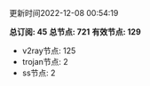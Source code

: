 更新时间2022-12-08 00:54:19

**总订阅: 45**
**总节点: 721**
**有效节点: 129**
- v2ray节点: 125
- trojan节点: 2
- ss节点: 2
